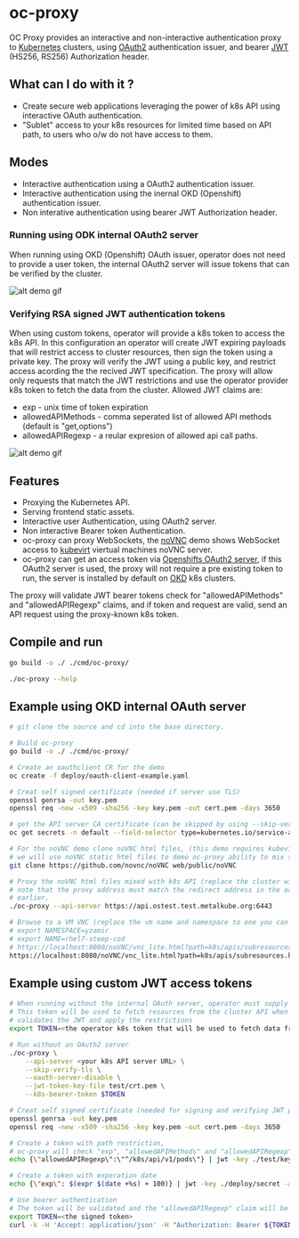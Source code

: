 # oc-proxy

OC Proxy provides an interactive and non-interactive authentication proxy to [Kubernetes](https://kubernetes.io/) clusters, using [OAuth2](https://oauth.net/2/) authentication issuer, 
and bearer [JWT](https://jwt.io/) (HS256, RS256) Authorization header.

## What can I do with it ?

- Create secure web applications leveraging the power of k8s API using interactive OAuth authentication.
- "Sublet" access to your k8s resources for limited time based on API path, to users who o/w do not have access to them.

## Modes

- Interactive authentication using a OAuth2 authentication issuer.
- Interactive authentication using the inernal OKD (Openshift) authentication issuer.
- Non interative authentication using bearer JWT Authorization header.

### Running using ODK internal OAuth2 server

When running using OKD (Openshift) OAuth issuer, operator does not need to provide a user token,
the internal OAuth2 server will issue tokens that can be verified by the cluster.

![alt demo gif](https://raw.githubusercontent.com/yaacov/oc-proxy/main/web/public/using_okd_oauth.gif)


### Verifying RSA signed JWT authentication tokens

When using custom tokens, operator will provide a k8s token to access the k8s API.
In this configuration an operator will create JWT expiring payloads that will restrict access to cluster resources,
then sign the token using a private key.
The proxy will verify the JWT using a public key, and restrict access acording the the recived JWT specification.
The proxy will allow only requests that match the JWT restrictions and use the operator provider k8s token to fetch the
data from the cluster.
Allowed JWT claims are:

- exp - unix time of token expiration
- allowedAPIMethods - comma seperated list of allowed API methods (default is "get,options")
- allowedAPIRegexp - a reular expresion of allowed api call paths.

![alt demo gif](https://raw.githubusercontent.com/yaacov/oc-proxy/main/web/public/custom_tokens.gif)

## Features

- Proxying the Kubernetes API.
- Serving frontend static assets.
- Interactive user Authentication, using OAuth2 server.
- Non interactive Bearer token Authentication.
- oc-proxy can proxy WebSockets, the [noVNC](https://novnc.com/) demo shows WebSocket access to [kubevirt](https://kubevirt.io/) viertual machines noVNC server.
- oc-proxy can get an access token via [Openshifts OAuth2 server](https://docs.openshift.com/container-platform/4.7/authentication/configuring-internal-oauth.html), if this OAuth2 server is used, the proxy will not require a pre existing token to run, the server is installed by default on [OKD](https://www.okd.io/) k8s clusters.

The proxy will validate JWT bearer tokens check for "allowedAPIMethods" and "allowedAPIRegexp" claims, and if token and request are valid,
send an API request using the proxy-known k8s token.

## Compile and run

``` bash
go build -o ./ ./cmd/oc-proxy/

./oc-proxy --help
```

## Example using OKD internal OAuth server

``` bash
# git clone the source and cd into the base directory.

# Build oc-proxy
go build -o ./ ./cmd/oc-proxy/

# Create an oauthclient CR for the demo
oc create -f deploy/oauth-client-example.yaml

# Creat self signed certificate (needed if server use TLS)
openssl genrsa -out key.pem
openssl req -new -x509 -sha256 -key key.pem -out cert.pem -days 3650

# get the API server CA certificate (can be skipped by using --skip-verify-tls flag)
oc get secrets -n default --field-selector type=kubernetes.io/service-account-token -o json | jq '.items[0].data."ca.crt"' -r | python -m base64 -d > ca.crt

# For the noVNC demo clone noVNC html files, (this demo requires kubevirt installed on the server)
# we will use noVNC static html files to demo oc-proxy ability to mix static html with k8s api calls.
git clone https://github.com/novnc/noVNC web/public/noVNC

# Proxy the noVNC html files mixed with k8s API (replace the cluster with one you own)
# note that the proxy address must match the redirect address in the oauthclient CR we created
# earlier.
./oc-proxy --api-server https://api.ostest.test.metalkube.org:6443

# Browse to a VM VNC (replace the vm name and namespace to one you can access with your credentials)
# export NAMESPACE=yzamir
# export NAME=rhel7-steep-cod
# https://localhost:8080/noVNC/vnc_lite.html?path=k8s/apis/subresources.kubevirt.io/v1alpha3/namespaces/${NAMESPACE}/virtualmachineinstances/${NAME}/vnc
https://localhost:8080/noVNC/vnc_lite.html?path=k8s/apis/subresources.kubevirt.io/v1alpha3/namespaces/yzamir/virtualmachineinstances/rhel7-steep-cod/vnc
```

## Example using custom JWT access tokens

``` bash
# When running without the internal OAuth server, operator must supply a valid k8s token
# This token will be used to fetch resources from the cluster API when the proxy
# validates the JWT and apply the restrictions
export TOKEN=<the operator k8s token that will be used to fetch data from the cluster>

# Run without an OAuth2 server
./oc-proxy \
    --api-server <your k8s API server URL> \
    --skip-verify-tls \
    --oauth-server-disable \
    --jwt-token-key-file test/crt.pem \
    --k8s-bearer-token $TOKEN

# Creat self signed certificate (needed for signing and verifying JWT payload)
openssl genrsa -out key.pem
openssl req -new -x509 -sha256 -key key.pem -out cert.pem -days 3650

# Create a token with path restriction,
# oc-proxy will check "exp", "allowedAPIMethods" and "allowedAPIRegexp" claims 
echo {\"allowedAPIRegexp\":\"^/k8s/api/v1/pods\"} | jwt -key ./test/key.pem -alg RS256 -sign -

# Create a token with experation date
echo {\"exp\": $(expr $(date +%s) + 100)} | jwt -key ./deploy/secret -alg HS256 -sign -

# Use bearer authentication
# The token will be validated and the "allowedAPIRegexp" claim will be checked agains the API call path
export TOKEN=<the signed token>
curl -k -H 'Accept: application/json' -H "Authorization: Bearer ${TOKEN}" https://localhost:8080/k8s/api/v1/pods/cert-manager-5597cff495-mb2vx | jq
```
